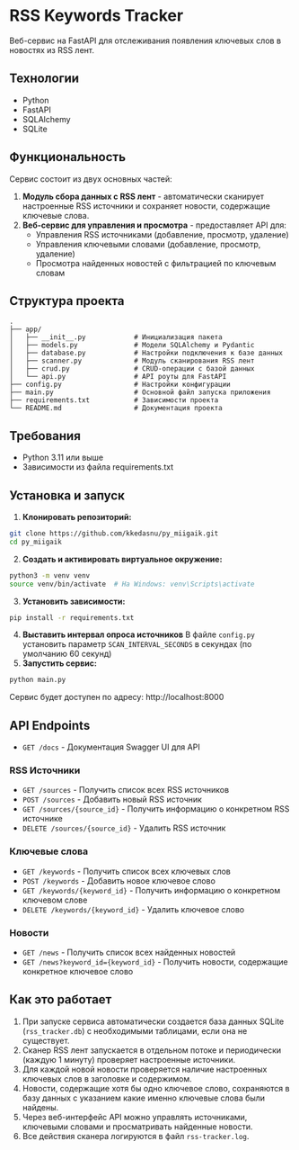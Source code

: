 # RSS Keywords Tracker

Веб-сервис на FastAPI для отслеживания появления ключевых слов в новостях 
из RSS лент.
## Технологии
- Python
- FastAPI
- SQLAlchemy
- SQLite
## Функциональность

Сервис состоит из двух основных частей:
1. **Модуль сбора данных с RSS лент** - автоматически сканирует настроенные RSS источники и сохраняет новости, содержащие ключевые слова.
2. **Веб-сервис для управления и просмотра** - предоставляет API для:
   - Управления RSS источниками (добавление, просмотр, удаление)
   - Управления ключевыми словами (добавление, просмотр, удаление)
   - Просмотра найденных новостей с фильтрацией по ключевым словам

## Структура проекта

```
.
├── app/
│   ├── __init__.py            # Инициализация пакета
│   ├── models.py              # Модели SQLAlchemy и Pydantic
│   ├── database.py            # Настройки подключения к базе данных
│   ├── scanner.py             # Модуль сканирования RSS лент
│   ├── crud.py                # CRUD-операции с базой данных
│   └── api.py                 # API роуты для FastAPI
├── config.py                  # Настройки конфигурации
├── main.py                    # Основной файл запуска приложения
├── requirements.txt           # Зависимости проекта
└── README.md                  # Документация проекта

```

## Требования

- Python 3.11 или выше
- Зависимости из файла requirements.txt

## Установка и запуск

1. **Клонировать репозиторий:**
```bash
git clone https://github.com/kkedasnu/py_miigaik.git
cd py_miigaik
```

2. **Создать и активировать виртуальное окружение:**
```bash
python3 -m venv venv
source venv/bin/activate  # На Windows: venv\Scripts\activate
```

3. **Установить зависимости:**
```bash
pip install -r requirements.txt
```
4. **Выставить интервал опроса источников**
В файле `config.py` установить параметр `SCAN_INTERVAL_SECONDS` в секундах 
   (по умолчанию 60 секунд)
4. **Запустить сервис:**
```bash
python main.py
```

Сервис будет доступен по адресу: http://localhost:8000

## API Endpoints

- `GET /docs` - Документация Swagger UI для API

### RSS Источники
- `GET /sources` - Получить список всех RSS источников
- `POST /sources` - Добавить новый RSS источник
- `GET /sources/{source_id}` - Получить информацию о конкретном RSS источнике
- `DELETE /sources/{source_id}` - Удалить RSS источник

### Ключевые слова
- `GET /keywords` - Получить список всех ключевых слов
- `POST /keywords` - Добавить новое ключевое слово
- `GET /keywords/{keyword_id}` - Получить информацию о конкретном ключевом слове
- `DELETE /keywords/{keyword_id}` - Удалить ключевое слово

### Новости
- `GET /news` - Получить список всех найденных новостей
- `GET /news?keyword_id={keyword_id}` - Получить новости, содержащие конкретное ключевое слово

## Как это работает

1. При запуске сервиса автоматически создается база данных SQLite (`rss_tracker.db`) с необходимыми таблицами, если она не существует.
2. Сканер RSS лент запускается в отдельном потоке и периодически (каждую 1 минуту) проверяет настроенные источники.
3. Для каждой новой новости проверяется наличие настроенных ключевых слов в заголовке и содержимом.
4. Новости, содержащие хотя бы одно ключевое слово, сохраняются в базу данных с указанием какие именно ключевые слова были найдены.
5. Через веб-интерфейс API можно управлять источниками, ключевыми словами и просматривать найденные новости.
6. Все действия сканера логируются в файл `rss-tracker.log`.

